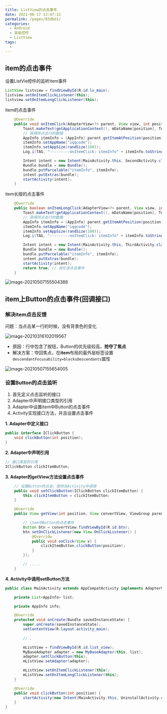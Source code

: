 ```yaml
---
title: ListView的点击事件
date: 2021-06-17 13:47:12
permalink: /pages/03d6d1/
categories:
  - Android
  - 高级控件
  - ListView
tags:
  - 
---
```

## item的点击事件

设置ListVie控件的监听item事件

```java
ListView listview = findViewById(R.id.lv_main);
listview.setOnItemClickListener(this);
listview.setOnItemLongClickListener(this);
```

item的点击事件

```java
    @Override
    public void onItemClick(AdapterView<?> parent, View view, int position, long id) {
        Toast.makeText(getApplicationContext(), mDataName[position], Toast.LENGTH_LONG).show();
        // 获得所点击行的数据
        AppInfo itemInfo = (AppInfo) parent.getItemAtPosition(position);
        itemInfo.setAppName("iqqcode");
        itemInfo.setAppSize(randSize(100));
        Log.i(TAG, "---------onItemClick: itemInfo" + itemInfo.toString());

        Intent intent = new Intent(MainActivity.this, SecondActivity.class);
        Bundle bundle = new Bundle();
        bundle.putParcelable("itemInfo", itemInfo);
        intent.putExtras(bundle);
        startActivity(intent);
    }
```

item长按的点击事件

```java
    @Override
    public boolean onItemLongClick(AdapterView<?> parent, View view, int position, long id) {
        Toast.makeText(getApplicationContext(), mDataName[position], Toast.LENGTH_LONG).show();
        // 获得所点击行的数据
        AppInfo itemInfo = (AppInfo) parent.getItemAtPosition(position);
        itemInfo.setAppName("iqqcode");
        itemInfo.setAppSize(randSize(100));
        Log.i(TAG, "---------onItemClick: itemInfo" + itemInfo.toString());

        Intent intent = new Intent(MainActivity.this, ThirdActivity.class);
        Bundle bundle = new Bundle();
        bundle.putParcelable("itemInfo", itemInfo);
        intent.putExtras(bundle);
        startActivity(intent);
        return true; // 消化该点击事件
    }
```

![image-20210507155504388](https://iqqcode-blog.oss-cn-beijing.aliyuncs.com/img-2021-befo/20210507155514.png)





## item上Button的点击事件(回调接口)

### 解决item点击反馈

问题：当点击某一行的时候，没有背景色的变化

![image-20210316102019567](https://iqqcode-blog.oss-cn-beijing.aliyuncs.com/img-2021-befo/20210502174535.png)

- 原因：行中包含了按钮，Button的优先级较高，**抢夺了焦点**
- 解决方案：夺回焦点，在**item**布局的最外层标签设置`descendantFocusability=blocksDescendants`属性

![image-20210507155654005](https://iqqcode-blog.oss-cn-beijing.aliyuncs.com/img-2021-befo/20210507155657.png)

### 设置Button的点击监听

1. 首先定义点击监听的接口
2. Adapter中声明接口类型的引用
3. Adapter中设置item中Button的点击事件
4. Activity实现接口方法，并且设置点击事件

**1. Adapter中定义接口**

```java
public interface IClickButton {
    void clickButton(int position);
}
```

**2. Adapter中声明引用**

```java
// 接口类型的引用
IClickButton clickItemButton;
```

**3. Adapter的getView方法设置点击事件**

```java
	// 设置Button的点击，提供在Activity中调用
	public void setClickButton(IClickButton clickItemButton) {
        this.clickItemButton = clickItemButton;
    }	

	@Override
    public View getView(int position, View convertView, ViewGroup parent) {

        // item中Button的点击事件
        Button btn = convertView.findViewById(R.id.btn);
        btn.setOnClickListener(new View.OnClickListener() {
            @Override
            public void onClick(View v) {
                clickItemButton.clickButton(position);
            }
        });

        // .....
    }
```

**4. Activity中调用setButton方法**

```java
public class MainActivity extends AppCompatActivity implements AdapterView.OnItemClickListener, AdapterView.OnItemLongClickListener, IClickButton {

    private List<AppInfo> list;

    private AppInfo info;

    @Override
    protected void onCreate(Bundle savedInstanceState) {
        super.onCreate(savedInstanceState);
        setContentView(R.layout.activity_main);
        
        // .

        mListView = findViewById(R.id.list_view);
        MyBaseAdapter adapter = new MyBaseAdapter(this, list);
        adapter.setClickButton(this);
        mListView.setAdapter(adapter);

        mListView.setOnItemClickListener(this);
        mListView.setOnItemLongClickListener(this);
    }

    @Override
    public void clickButton(int position) {
        startActivity(new Intent(MainActivity.this, UninstallActivity.class));
    }
}
```

